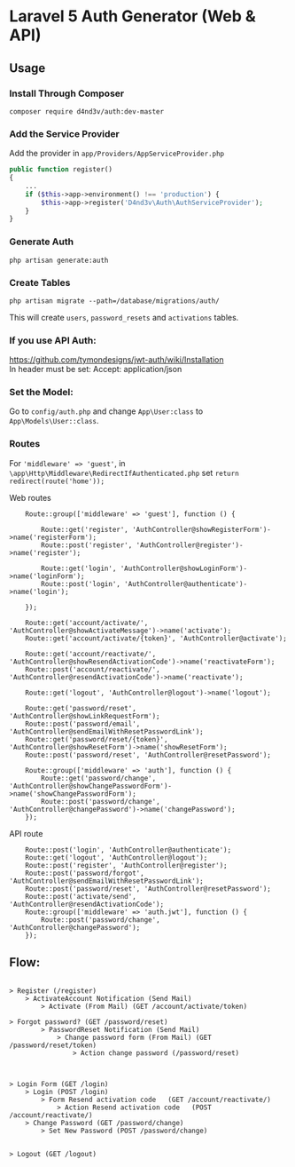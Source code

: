 # Laravel 5 Auth Generator (Web & API)

## Usage

### Install Through Composer

```
composer require d4nd3v/auth:dev-master
```

### Add the Service Provider

Add the provider in `app/Providers/AppServiceProvider.php`

```php
public function register()
{
    ...
	if ($this->app->environment() !== 'production') {
		$this->app->register('D4nd3v\Auth\AuthServiceProvider');
	}
}
```



### Generate Auth

```php artisan generate:auth```





### Create Tables

```
php artisan migrate --path=/database/migrations/auth/
```
This will create ```users```, ```password_resets``` and ```activations``` tables.





### If you use API Auth:
https://github.com/tymondesigns/jwt-auth/wiki/Installation  
In header must be set: Accept: application/json  

### Set the Model:
Go to ```config/auth.php``` and change ```App\User:class``` to ```App\Models\User::class```.



### Routes

For `'middleware' => 'guest'`, in `\app\Http\Middleware\RedirectIfAuthenticated.php` set `return redirect(route('home'));`

Web routes

```
    Route::group(['middleware' => 'guest'], function () {

        Route::get('register', 'AuthController@showRegisterForm')->name('registerForm');
        Route::post('register', 'AuthController@register')->name('register');

        Route::get('login', 'AuthController@showLoginForm')->name('loginForm');
        Route::post('login', 'AuthController@authenticate')->name('login');

    });

    Route::get('account/activate/', 'AuthController@showActivateMessage')->name('activate');
    Route::get('account/activate/{token}', 'AuthController@activate');

    Route::get('account/reactivate/', 'AuthController@showResendActivationCode')->name('reactivateForm');
    Route::post('account/reactivate/', 'AuthController@resendActivationCode')->name('reactivate');

    Route::get('logout', 'AuthController@logout')->name('logout');

    Route::get('password/reset', 'AuthController@showLinkRequestForm');
    Route::post('password/email', 'AuthController@sendEmailWithResetPasswordLink');
    Route::get('password/reset/{token}', 'AuthController@showResetForm')->name('showResetForm');
    Route::post('password/reset', 'AuthController@resetPassword');

    Route::group(['middleware' => 'auth'], function () {
        Route::get('password/change', 'AuthController@showChangePasswordForm')->name('showChangePasswordForm');
        Route::post('password/change', 'AuthController@changePassword')->name('changePassword');
    });
```

API route


```
    Route::post('login', 'AuthController@authenticate');
    Route::get('logout', 'AuthController@logout');
    Route::post('register', 'AuthController@register');
    Route::post('password/forgot', 'AuthController@sendEmailWithResetPasswordLink');
    Route::post('password/reset', 'AuthController@resetPassword');
    Route::post('activate/send', 'AuthController@resendActivationCode');
    Route::group(['middleware' => 'auth.jwt'], function () {
        Route::post('password/change', 'AuthController@changePassword');
    });

```





## Flow:  
```  
  
> Register (/register)  
    > ActivateAccount Notification (Send Mail)  
        > Activate (From Mail) (GET /account/activate/token)   

> Forgot password? (GET /password/reset)
        > PasswordReset Notification (Send Mail)     
            > Change password form (From Mail) (GET /password/reset/token)
                > Action change password (/password/reset)



> Login Form (GET /login)
    > Login (POST /login)
        > Form Resend activation code   (GET /account/reactivate/)
            > Action Resend activation code   (POST /account/reactivate/)
    > Change Password (GET /password/change)
        > Set New Password (POST /password/change)
         
 
> Logout (GET /logout)

            
```










